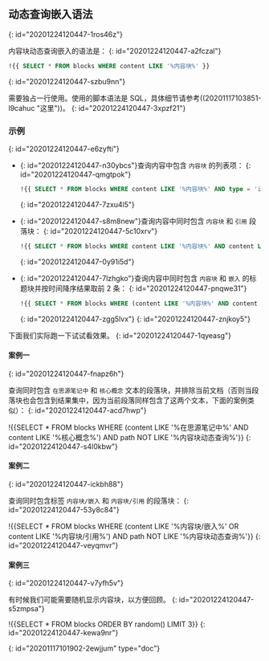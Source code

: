 ## 动态查询嵌入语法
{: id="20201224120447-1ros46z"}

内容块动态查询嵌入的语法是：
{: id="20201224120447-a2fczal"}

```sql
!{{ SELECT * FROM blocks WHERE content LIKE '%内容块%' }}
```
{: id="20201224120447-szbu9nn"}

需要独占一行使用。使用的脚本语法是 SQL，具体细节请参考((20201117103851-l9cahuc "这里"))。
{: id="20201224120447-3xpzf21"}

### 示例
{: id="20201224120447-e6zyfti"}

* {: id="20201224120447-n30ybcs"}查询内容中包含 `内容块` 的列表项：
  {: id="20201224120447-qmgtpok"}

  ```sql
  !{{ SELECT * FROM blocks WHERE content LIKE '%内容块%' AND type = 'i' }}
  ```
  {: id="20201224120447-7zxu4l5"}
* {: id="20201224120447-s8m8new"}查询内容中同时包含 `内容块` 和 `引用` 段落块：
  {: id="20201224120447-5c10xrv"}

  ```sql
  !{{ SELECT * FROM blocks WHERE content LIKE '%内容块%' AND content LIKE '%引用%' }}
  ```
  {: id="20201224120447-0y91i5d"}
* {: id="20201224120447-7lzhgko"}查询内容中同时包含 `内容块` 和 `嵌入` 的标题块并按时间降序结果取前 2 条：
  {: id="20201224120447-pnqwe31"}

  ```sql
  !{{ SELECT * FROM blocks WHERE (content LIKE '%内容块%' AND content LIKE '%嵌入%') AND type = 'h' ORDER BY block_id DESC LIMIT 4 }}
  ```
  {: id="20201224120447-zgg5lvx"}
{: id="20201224120447-znjkoy5"}

下面我们实际跑一下试试看效果。
{: id="20201224120447-1qyeasg"}

#### 案例一
{: id="20201224120447-fnapz6h"}

查询同时包含 `在思源笔记中` 和 `核心概念` 文本的段落块，并排除当前文档（否则当段落块也会包含到结果集中，因为当前段落同样包含了这两个文本，下面的案例类似）：
{: id="20201224120447-acd7hwp"}

!{{SELECT * FROM blocks WHERE (content LIKE '%在思源笔记中%' AND content LIKE '%核心概念%') AND path NOT LIKE '%内容块动态查询%'}}
{: id="20201224120447-s4l0kbw"}

#### 案例二
{: id="20201224120447-ickbh88"}

查询同时包含标签 `内容块/嵌入` 和 `内容块/引用` 的段落块：
{: id="20201224120447-53y8c84"}

!{{SELECT * FROM blocks WHERE (content LIKE '%内容块/嵌入%' OR content LIKE '%内容块/引用%') AND path NOT LIKE '%内容块动态查询%'}}
{: id="20201224120447-veyqmvr"}

#### 案例三
{: id="20201224120447-v7yfh5v"}

有时候我们可能需要随机显示内容块，以方便回顾。
{: id="20201224120447-s5zmpsa"}

!{{SELECT * FROM blocks ORDER BY random() LIMIT 3}}
{: id="20201224120447-kewa9nr"}


{: id="20201117101902-2ewjjum" type="doc"}
